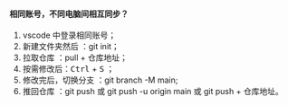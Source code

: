 #### 相同账号，不同电脑间相互同步？

1. vscode 中登录相同账号；
2. 新建文件夹然后 ：git init；
3. 拉取仓库 ：pull + 仓库地址；
4. 按需修改后：<kbd>Ctrl</kbd> + <kbd>S</kbd> ；
5. 修改完后，切换分支 ：git branch -M main;
6. 推回仓库 ：git push 或 git push -u origin main 或 git push + 仓库地址。
